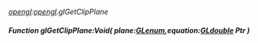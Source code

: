 _[opengl](../../modules/opengl/opengl-module.md):[opengl](../../modules/opengl/opengl-module.md).glGetClipPlane_
##### Function glGetClipPlane:Void( plane:[GLenum](../../modules/opengl/opengl-glenum.md),equation:[GLdouble](../../modules/opengl/opengl-gldouble.md) Ptr )

